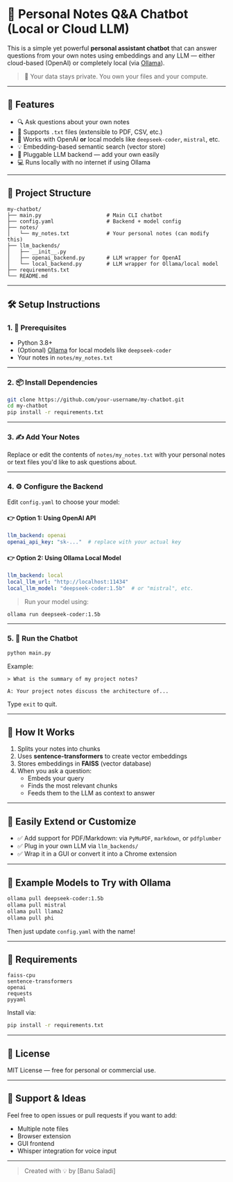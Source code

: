 
# 💬 Personal Notes Q&A Chatbot (Local or Cloud LLM)

This is a simple yet powerful **personal assistant chatbot** that can answer questions from your own notes using embeddings and any LLM — either cloud-based (OpenAI) or completely local (via [Ollama](https://ollama.com)).

> 🔐 Your data stays private. You own your files and your compute.

---

## 🚀 Features

- 🔍 Ask questions about your own notes
- 📎 Supports `.txt` files (extensible to PDF, CSV, etc.)
- 🤖 Works with OpenAI **or** local models like `deepseek-coder`, `mistral`, etc.
- 💡 Embedding-based semantic search (vector store)
- 🔌 Pluggable LLM backend — add your own easily
- 💻 Runs locally with no internet if using Ollama

---

## 🧱 Project Structure

```
my-chatbot/
├── main.py                     # Main CLI chatbot
├── config.yaml                 # Backend + model config
├── notes/
│   └── my_notes.txt            # Your personal notes (can modify this)
├── llm_backends/
│   ├── __init__.py
│   ├── openai_backend.py       # LLM wrapper for OpenAI
│   └── local_backend.py        # LLM wrapper for Ollama/local model
├── requirements.txt
└── README.md
```

---

## 🛠️ Setup Instructions

### 1. 🔧 Prerequisites

- Python 3.8+
- (Optional) [Ollama](https://ollama.com) for local models like `deepseek-coder`
- Your notes in `notes/my_notes.txt`

---

### 2. 📦 Install Dependencies

```bash
git clone https://github.com/your-username/my-chatbot.git
cd my-chatbot
pip install -r requirements.txt
```

---

### 3. ✍️ Add Your Notes

Replace or edit the contents of `notes/my_notes.txt` with your personal notes or text files you'd like to ask questions about.

---

### 4. ⚙️ Configure the Backend

Edit `config.yaml` to choose your model:

#### 👉 Option 1: Using **OpenAI API**
```yaml
llm_backend: openai
openai_api_key: "sk-..."  # replace with your actual key
```

#### 👉 Option 2: Using **Ollama Local Model**
```yaml
llm_backend: local
local_llm_url: "http://localhost:11434"
local_llm_model: "deepseek-coder:1.5b"  # or "mistral", etc.
```

> Run your model using:
```bash
ollama run deepseek-coder:1.5b
```

---

### 5. 🧠 Run the Chatbot

```bash
python main.py
```

Example:
```
> What is the summary of my project notes?

A: Your project notes discuss the architecture of...
```

Type `exit` to quit.

---

## 🧠 How It Works

1. Splits your notes into chunks
2. Uses **sentence-transformers** to create vector embeddings
3. Stores embeddings in **FAISS** (vector database)
4. When you ask a question:
   - Embeds your query
   - Finds the most relevant chunks
   - Feeds them to the LLM as context to answer

---

## 🛞 Easily Extend or Customize

- ✅ Add support for PDF/Markdown: via `PyMuPDF`, `markdown`, or `pdfplumber`
- ✅ Plug in your own LLM via `llm_backends/`
- ✅ Wrap it in a GUI or convert it into a Chrome extension

---

## 🤖 Example Models to Try with Ollama

```bash
ollama pull deepseek-coder:1.5b
ollama pull mistral
ollama pull llama2
ollama pull phi
```

Then just update `config.yaml` with the name!

---

## 📌 Requirements

```
faiss-cpu
sentence-transformers
openai
requests
pyyaml
```

Install via:

```bash
pip install -r requirements.txt
```

---

## 📄 License

MIT License — free for personal or commercial use.

---

## 🙋 Support & Ideas

Feel free to open issues or pull requests if you want to add:

- Multiple note files
- Browser extension
- GUI frontend
- Whisper integration for voice input

---

> Created with 💡 by [Banu Saladi]
